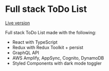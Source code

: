 # Full stack ToDo List

[Live version](https://main.dryxabv9qc6ey.amplifyapp.com)

Full stack ToDo List made with the following:

- React with TypeScript
- Redux with Redux Toolkit + persist
- GraphQL API
- AWS Amplify, AppSync, Cognito, DynamoDB
- Styled Components with dark mode toggler

